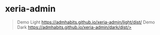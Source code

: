 # xeria-admin
> Demo Light https://admhabits.github.io/xeria-admin/light/dist/
> Demo Dark https://admhabits.github.io/xeria-admin/dark/dist/> 
